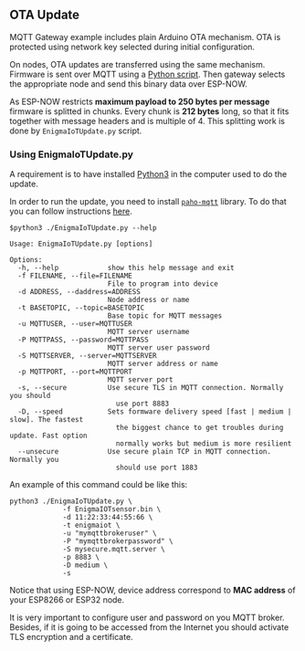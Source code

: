 ## OTA Update

MQTT Gateway example includes plain Arduino OTA mechanism. OTA is protected using network key selected during initial configuration.

On nodes, OTA updates are transferred using the same mechanism. Firmware is sent over MQTT using a [Python script](./EnigmaIoTUpdate/EnigmaIoTUpdate.py). Then gateway selects the appropriate node and send this binary data over ESP-NOW.

As ESP-NOW restricts **maximum payload to 250 bytes per message** firmware is splitted in chunks. Every chunk is **212 bytes** long, so that it fits together with message headers and is multiple of 4. This splitting work is done by `EnigmaIoTUpdate.py` script.

### Using EnigmaIoTUpdate.py

A requirement is to have installed [Python3](https://www.python.org/download/releases/3.0/) in the computer used to do the update.

In order to run the update, you need to install [`paho-mqtt`](https://pypi.org/project/paho-mqtt/) library. To do that you can follow instructions [here](https://pypi.org/project/paho-mqtt/#installation).

```
$python3 ./EnigmaIoTUpdate.py --help

Usage: EnigmaIoTUpdate.py [options]

Options:
  -h, --help            show this help message and exit
  -f FILENAME, --file=FILENAME
                        File to program into device
  -d ADDRESS, --daddress=ADDRESS
                        Node address or name
  -t BASETOPIC, --topic=BASETOPIC
                        Base topic for MQTT messages
  -u MQTTUSER, --user=MQTTUSER
                        MQTT server username
  -P MQTTPASS, --password=MQTTPASS
                        MQTT server user password
  -S MQTTSERVER, --server=MQTTSERVER
                        MQTT server address or name
  -p MQTTPORT, --port=MQTTPORT
                        MQTT server port
  -s, --secure          Use secure TLS in MQTT connection. Normally you should
                          use port 8883
  -D, --speed			Sets formware delivery speed [fast | medium | slow]. The fastest
                          the biggest chance to get troubles during update. Fast option
                          normally works but medium is more resilient
  --unsecure            Use secure plain TCP in MQTT connection. Normally you
                          should use port 1883
```

An example of this command could be like this:

```
python3 ./EnigmaIoTUpdate.py \
             -f EnigmaIOTsensor.bin \
             -d 11:22:33:44:55:66 \
             -t enigmaiot \
             -u "mymqttbrokeruser" \
             -P "mymqttbrokerpassword" \
             -S mysecure.mqtt.server \
             -p 8883 \
             -D medium \
             -s
```

Notice that using ESP-NOW, device address correspond to **MAC address** of your ESP8266 or ESP32 node.

It is very important to configure user and password on you MQTT broker. Besides, if it is going to be accessed from the Internet you should activate TLS encryption and a certificate.

